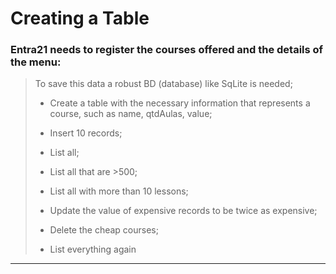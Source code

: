 # Creating a Table

### Entra21 needs to register the courses offered and the details of the menu:

> To save this data a robust BD (database) like SqLite is needed;
>
> - Create a table with the necessary information that represents a course, such as name, qtdAulas, value;
>
> - Insert 10 records;
> - List all;
> - List all that are >500;
> - List all with more than 10 lessons;
> - Update the value of expensive records to be twice as expensive;
> - Delete the cheap courses;
> - List everything again

---
